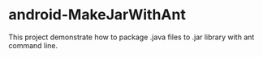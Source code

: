 # android-MakeJarWithAnt
This project demonstrate how to package .java files to .jar library with ant command line.

